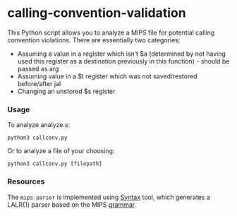 # calling-convention-validation

This Python script allows you to analyze a MIPS file for potential calling convention violations. There are essentially two categories:
* Assuming a value in a register which isn’t $a (determined by not having used this register as a destination previously in this function) - should be passed as arg 
* Assuming value in a $t register which was not saved/restored before/after jal 
* Changing an unstored $s register 


### Usage 

To analyze analyze.s:

```
python3 callconv.py
```

Or to analyze a file of your choosing:

```
python3 callconv.py [filepath]
```

### Resources

The `mips-parser` is implemented using [Syntax](https://github.com/DmitrySoshnikov/syntax) tool, which generates a LALR(1) parser based on the MIPS [grammar](https://github.com/DmitrySoshnikov/mips-parser/blob/master/mips.g).
